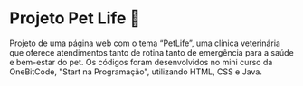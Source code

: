 # Projeto Pet Life 🦦
Projeto de uma página web com o tema “PetLife”, uma clínica veterinária que oferece atendimentos tanto de rotina tanto de emergência para a saúde e bem-estar do pet. Os códigos foram desenvolvidos no mini curso da OneBitCode, "Start na Programação", utilizando HTML, CSS e Java.
